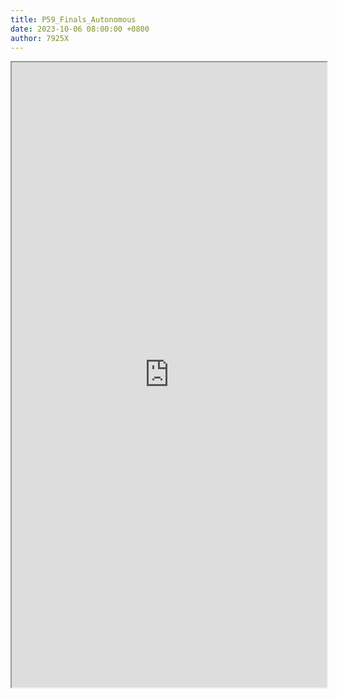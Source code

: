 ```yaml
---
title: P59_Finals_Autonomous
date: 2023-10-06 08:00:00 +0800
author: 7925X
---
```


<iframe src="https://y.dialwo.com/7925X2024/20231006-P59_Finals_Autonomous.pdf" width="100%" height="1000px"></iframe>
